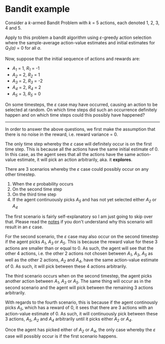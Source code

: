 # Bandit example

Consider a *k*-armed Bandit Problem with *k* = 5 actions, each denoted 1, 2, 3, 4 and 5. 

Apply to this problem a bandit algorithm using *&epsilon;*-greedy action selection where the sample-average action-value estimates and initial estimates for *Q<sub>1</sub>(a)* = 0 for all *a*.

Now, suppose that the initial sequence of actions and rewards are:
* *A<sub>1</sub>* = 1, *R<sub>1</sub>* = -1 
* *A<sub>2</sub>* = 2, *R<sub>2</sub>* = 1 
* *A<sub>3</sub>* = 2, *R<sub>3</sub>* = -2
* *A<sub>4</sub>* = 2, *R<sub>4</sub>* = 2
* *A<sub>5</sub>* = 3, *R<sub>5</sub>* = 0 

On some timesteps, the *&epsilon;* case may have occurred, causing an action to be selected at random. On which time steps did such an occurrence definitely happen and on which time steps could this possibly have happened?

---

In order to answer the above questions, we first make the assumption that there is no noise in the reward, i.e. reward variance = 0.

The only time step whereby the *&epsilon;* case will definitely occur is on the first time step. This is because all the actions have the same initial estimate of 0. In this case, as the agent sees that all the actions have the same action-value estimate, it will pick an action arbitrarily, aka. it **explores**.

There are 3 scenarios whereby the *&epsilon;* case could possibly occur on any other timestep.
1. When the *&epsilon;* probability occurs
2. On the second time step
3. On the third time step
4. If the agent continuously picks *A<sub>5</sub>* and has not yet selected either *A<sub>2</sub>* or *A<sub>4</sub>*

The first scenario is fairly self-explanatory so I am just going to skip over that. Please read the [notes](../README.md) if you don't understand why this scenario will result in an *&epsilon;* case.

For the second scenario, the *&epsilon;* case may also occur on the second timestep if the agent picks *A<sub>1</sub>*, *A<sub>3</sub>* or *A<sub>5</sub>*. This is because the reward value for these 3 actions are smaller than or equal to 0. As such, the agent will see that the other 4 actions, i.e. the other 2 actions not chosen between *A<sub>1</sub>*, *A<sub>3</sub>*, *A<sub>5</sub>* as well as the other 2 actions, *A<sub>2</sub>* and *A<sub>4</sub>*, have the same action-value estimate of 0. As such, it will pick between these 4 actions arbitrarily.

The third scenario occurs when on the second timestep, the agent picks another action between *A<sub>1</sub>*, *A<sub>3</sub>* or *A<sub>5</sub>*. The same thing will occur as in the second scenario and the agent will pick between the remaining 3 actions arbitrarily.

With regards to the fourth scenario, this is because if the agent continously picks *A<sub>5</sub>*, which has a reward of 0, it sees that there are 3 actions with an action-value estimate of 0. As such, it will continuously pick between these 3 actions, *A<sub>5</sub>*, *A<sub>2</sub>* and *A<sub>4</sub>* arbitrarily until it picks either *A<sub>2</sub>* or *A<sub>4</sub>*.

Once the agent has picked either of *A<sub>2</sub>* or *A<sub>4</sub>*, the only case whereby the *&epsilon;* case will possibly occur is if the first scenario happens.